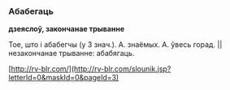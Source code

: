 ### Абабегаць
**дзеяслоў, закончанае трыванне**

Тое, што і абабегчы (у 3 знач.). А. знаёмых. А. ўвесь горад. || незакончанае трыванне: абабягаць.

<a rel="author">[http://rv-blr.com/](http://rv-blr.com/slounik.jsp?letterId=0&maskId=0&pageId=3)</a>
